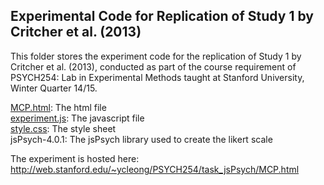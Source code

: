 Experimental Code for Replication of Study 1 by Critcher et al. (2013)
------------------
This folder stores the experiment code for the replication of Study 1 by Critcher et al. (2013), conducted as part of the course requirement of PSYCH254: Lab in Experimental Methods taught at Stanford University, Winter Quarter 14/15.  

[MCP.html](https://github.com/ycleong/PSYCH254/blob/master/task_jsPsych/MCP.html): The html file  
[experiment.js](https://github.com/ycleong/PSYCH254/blob/master/task_jsPsych/experiment.js): The javascript file  
[style.css](https://github.com/ycleong/PSYCH254/blob/master/task_jsPsych/style.css): The style sheet  
jsPsych-4.0.1: The jsPsych library used to create the likert scale  

The experiment is hosted here: http://web.stanford.edu/~ycleong/PSYCH254/task_jsPsych/MCP.html


